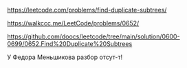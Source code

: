 https://leetcode.com/problems/find-duplicate-subtrees/

https://walkccc.me/LeetCode/problems/0652/

https://github.com/doocs/leetcode/tree/main/solution/0600-0699/0652.Find%20Duplicate%20Subtrees

У Федора Меньшикова разбор отсут-т!
